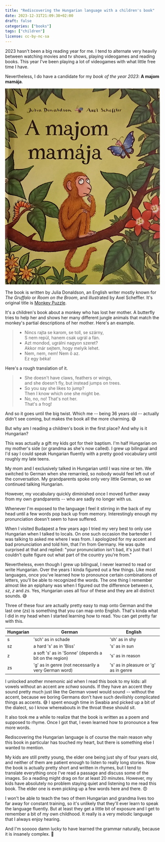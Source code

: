 ```yaml
---
title: "Rediscovering the Hungarian language with a children's book"
date: 2023-12-31T21:09:38+02:00
draft: false
categories: ["books"]
tags: ["children"]
license: cc-by-nc-sa
---
```


2023 hasn't been a big reading year for me. I tend to alternate very heavily between watching movies and tv shows, playing videogames and reading books. This year I've been playing a lot of videogames with what little free time I have.

Nevertheless, I do have a candidate for my _book of the year 2023_: **A majom mamája**.

![The cover for A majom mamája.](cover.webp)

The book is written by Julia Donaldson, an English writer mostly known for _The Gruffalo_ or _Room on the Broom_, and illustrated by Axel Scheffler. It's original title is [Monkey Puzzle](https://en.wikipedia.org/wiki/Monkey_Puzzle_(book)).

It's a children's book about a monkey who has lost her mother. A butterfly tries to help her and shows her many different jungle animals that match the monkey's partial descriptions of her mother. Here's an example.

> - Nincs rajta se karom, se toll, se szárny,  
>   S nem repül, hanem csak ugrál a fán.  
> - Azt mondod, ugrálni nagyon szeret?  
>   Akkor már sejtem, hogy melyik lehet.  
> - Nem, nem, nem! Nem ő az.  
>   Ez egy béka!

Here's a rough translation of it.

> - She doesn't have claws, feathers or wings,  
>   and she doesn't fly, but instead jumps on trees.  
> - So you say she likes to jump?  
>   Then I know which one she might be.  
> - No, no, no! That's not her.  
>   That's a frog!

And so it goes until the big twist. Which me -- being 36 years old -- actually didn't see coming, but makes the book all the more charming. 😅

But why am I reading a children's book in the first place? And why is it Hungarian?

This was actually a gift my kids got for their baptism. I'm half Hungarian on my mother's side (or grandma as she's now called). I grew up bilingual and I'd say I could speak Hungarian fluently with a pretty good vocabulary until roughly my late teens.

My mom and I exclusively talked in Hungarian until I was nine or ten. We switched to German when she remarried, so nobody would feel left out of the conversation. My grandparents spoke only very little German, so we continued talking Hungarian.

However, my vocabulary quickly diminished once I moved further away from my own grandparents -- who are sadly no longer with us.

Whenever I'm exposed to the language I feel it stirring in the back of my head until a few words pop back up from memory. Interestingly enough my pronunciation doesn't seem to have suffered.

When I visited Budapest a few years ago I tried my very best to only use Hungarian when I talked to locals. On one such occasion the bartender I was talking to asked me where I was from. I apologized for my accent and bad pronunciation and told him, that I'm from Germany. He was quite surprised at that and replied: "your pronunciation isn't bad, it's just that I couldn't quite figure out what part of the country you're from."

Nevertheless, even though I grew up bilingual, I never learned to read or write Hungarian. Over the years I kinda figured out a few things. Like most languages, once you've learned how to pronounce certain combinations of letters, you'll be able to recognized the words. The one thing I remember almost like an epiphany was when I figured out the difference between _s_, _sz_, _z_ and _zs_. Yes, Hungarian uses all four of these and they are all distinct sounds. 😅

Three of these four are actually pretty easy to map onto German and the last one (_zs_) is something that you can map onto English. That's kinda what I did in my head when I started learning how to read. You can get pretty far with this.

| Hungarian  | German   | English   |
|-------------- | -------------- | -------------- |
| s    | 'sch' as in schade     | 'sh' as in shy    |
| sz  | a hard 's' as in 'Biss' | 's' as in sun |
| z  | a soft 's' as in 'Sonne' (depends a bit on the region) | 's' as in reason |
| zs | 'g' as in genre (not necessarily a very German word) | 's' as in pleasure or 'g' as in genre |

I unlocked another mnemonic aid when I read this book to my kids: all vowels without an accent are _schwa_ sounds. If they have an accent they sound pretty much just like the German vowel would sound -- without the accent, because we boring Germans don't have such devilishly complicated things as accents. 😅 I spent enough time in Swabia and picked up a bit of the dialect, so I know whereabouts in the throat these should sit.

It also took me a while to realize that the book is written as a poem and supposed to rhyme. Once I got that, I even learned how to pronounce a few more words.

Rediscovering the Hungarian language is of course the main reason why this book in particular has touched my heart, but there is something else I wanted to mention.

My kids are still pretty young, the elder one being just shy of four years old, and neither of them are patient enough to listen to really long stories. Now the book is actually pretty short and written in rhymes, but I tend to translate everything once I've read a passage and discuss some of the images. So a reading might drag on for at least 20 minutes. However, my kids have absolutely no problem staying quiet and listening to me read this book. The elder one is even picking up a few words here and there. 😍

I won't be able to teach the two of them Hungarian and grandma lives too far away for constant training, so it's unlikely that they'll ever learn to speak the language fluently. But at least they get a little bit of exposure and I get to remember a bit of my own childhood. It really is a very melodic language that I always enjoy hearing.

And I'm sooooo damn lucky to have learned the grammar naturally, because it is insanely complex. 😬
